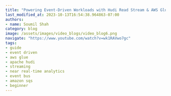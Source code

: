 ```yaml
---
title: "Powering Event-Driven Workloads with Hudi Read Stream & AWS Glue Streaming JOBS!"
last_modified_at: 2023-10-13T16:54:38.964863-07:00
authors:
- name: Soumil Shah
category: blog
image: /assets/images/video_blogs/video_blog6.png
navigate: "https://www.youtube.com/watch?v=wk1RAVwo7gc"
tags:
- guide
- event driven
- aws glue
- apache hudi
- streaming
- near real-time analytics
- event bus
- amazon sqs
- beginner
---
```

